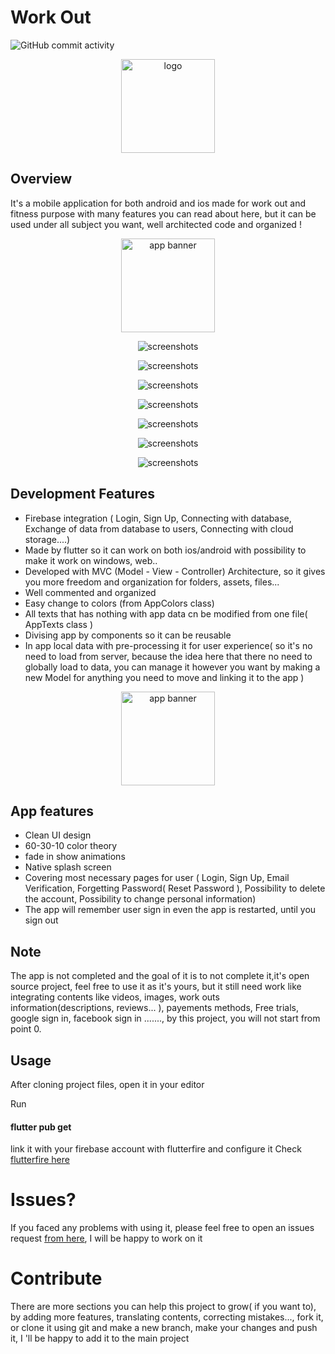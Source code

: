 # Work Out
![GitHub commit activity](https://img.shields.io/github/commit-activity/m/anasfik/work-out-mobile-app)

<p align="center">
<img src="imgs/logo.png" alt="logo" width="150"/>

## Overview
It's a mobile application for both android and ios made for work out and fitness purpose with many features you can read about here, but it can be used under all subject you want, well architected code and organized !

</p>
<p align="center">
<img src="imgs/githubSrc/1.png" alt="app banner"  height="150"/>

</p>
<p align="center">
<img src="imgs/screenshots/screenshot 1.png" alt="screenshots" />

</p>
<p align="center">
<img src="imgs/screenshots/screenshot 2.png" alt="screenshots" />

</p>
<p align="center">
<img src="imgs/screenshots/screenshot 3.png" alt="screenshots" />

</p>
<p align="center">
<img src="imgs/screenshots/screenshot 4.png" alt="screenshots" />

</p>
<p align="center">
<img src="imgs/screenshots/screenshot 5.png" alt="screenshots" />

</p>
<p align="center">
<img src="imgs/screenshots/screenshot 6.png" alt="screenshots" />

</p>
<p align="center">
<img src="imgs/screenshots/screenshot 7.png" alt="screenshots" />

</p>




## Development Features 

- Firebase integration ( Login, Sign Up, Connecting with database, Exchange of data from database to users, Connecting with cloud storage....)
- Made by flutter so it can work on both ios/android with possibility to make it work on windows, web.. 
- Developed with MVC (Model - View - Controller) Architecture, so it gives you more freedom and organization for folders, assets, files... 
- Well commented and organized
- Easy change to colors (from AppColors class) 
- All texts that has nothing with app data cn be modified from one file( AppTexts class ) 
- Divising app by components so it can be reusable
- In app local data with pre-processing it for user experience( so it's no need to load from server, because the idea here that there no need to globally load to data, you can manage it however you want by making a new Model for anything you need to move and linking it to the app ) 

</p>
<p align="center">
<img src="imgs/githubSrc/2.png" alt="app banner"  height="150"/>

</p>

## App features

- Clean UI design
- 60-30-10 color theory
- fade in show animations
- Native splash screen
- Covering most necessary pages for user ( Login, Sign Up, Email Verification, Forgetting Password( Reset Password ),  Possibility to delete the account, Possibility to change personal information)
- The app will remember user sign in even the app is restarted, until you sign out

## Note
The app is not completed and the goal of it is to not complete it,it's open source project, feel free to use it as it's yours, but it still need work like integrating contents like videos, images, work outs information(descriptions, reviews... ), payements methods, 
Free trials, google sign in, facebook sign in ......., by this project, you will not start from point 0. 

## Usage
After cloning project files, open it in your editor

Run
#### flutter pub get


link it with your firebase account with flutterfire and configure it
Check <a href="https://firebase.flutter.dev/docs/overview">flutterfire here</a>




# Issues? 
If you faced any problems with using it, please feel free to open an issues request <a href="https://github.com/anasfik/work-out-mobile-app/issues">from here</a>, I will be happy to work on it

# Contribute 
There are more sections you can help this project to grow( if you want to), by adding more features, translating contents, correcting mistakes..., fork it, or clone it using git and make a new branch, make your changes and push it, I 'll be happy to add it to the main project

